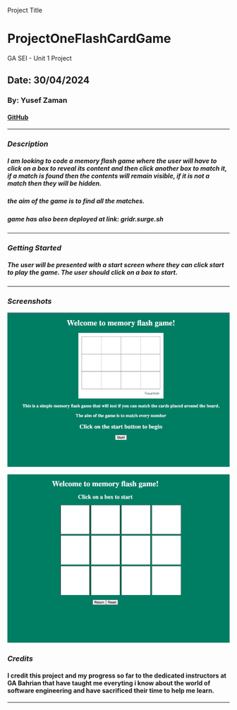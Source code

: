 Project Title

# ProjectOneFlashCardGame

GA SEI - Unit 1 Project

## Date: 30/04/2024

### By: Yusef Zaman

#### [GitHub](https://github.com/yusefzaman)

---

### **_Description_**

##### I am looking to code a memory flash game where the user will have to click on a box to reveal its content and then click another box to match it, if a match is found then the contents will remain visible, if it is not a match then they will be hidden.

##### the aim of the game is to find all the matches.

##### game has also been deployed at link: gridr.surge.sh

---

### **_Getting Started_**

##### The user will be presented with a start screen where they can click start to play the game. The user should click on a box to start.

---

### **_Screenshots_**

![alt text](image.png)

![alt text](image-1.png)

### **_Credits_**

#### I credit this project and my progress so far to the dedicated instructors at GA Bahrian that have taught me everyting i know about the world of software engineering and have sacrificed their time to help me learn.

---
